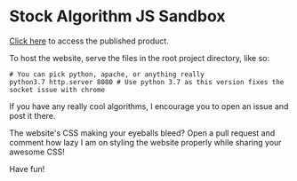 # Stock Algorithm JS Sandbox

[Click here]() to access the published product.

To host the website, serve the files in the root project directory, like so:
```
# You can pick python, apache, or anything really
python3.7 http.server 8080 # Use python 3.7 as this version fixes the socket issue with chrome
```
If you have any really cool algorithms, I encourage you to open an issue and post it there.

The website's CSS making your eyeballs bleed? Open a pull request and comment how lazy I am on styling the website properly while sharing your awesome CSS!

Have fun!<br>
